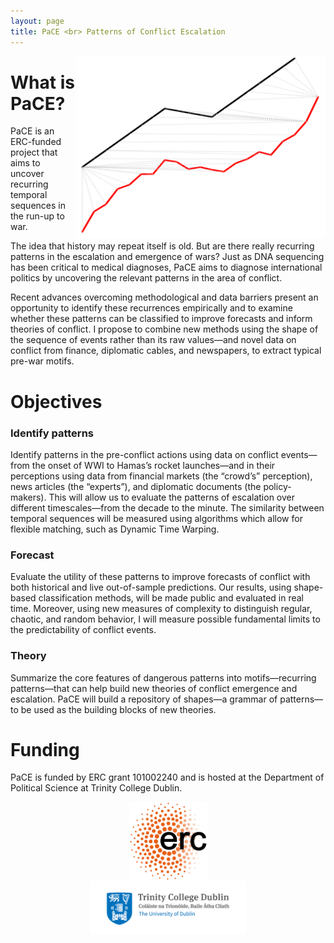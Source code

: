 ```yaml
---
layout: page
title: PaCE <br> Patterns of Conflict Escalation
---
```


<html>
<head>
<style>
.center {
  display: block;
  margin-left: auto;
  margin-right: auto;
}
</style>
</head>



<div>
  <img src="assets/images/paceLogo.png" width="400px" class='center' align="right" /> 
</div>
</html>


# What is PaCE?
PaCE is an ERC-funded project that aims to uncover recurring temporal sequences in the run-up to war.

The idea that history may repeat itself is old. But are there really recurring patterns in the escalation and emergence of wars? Just as DNA sequencing has been critical to medical diagnoses, PaCE aims to diagnose international politics by uncovering the relevant patterns in the area of conflict.

Recent advances overcoming methodological and data barriers present an opportunity to identify
these recurrences empirically and to examine whether these patterns can be classified to improve forecasts
and inform theories of conflict. I propose to combine new methods using the shape of the sequence of
events rather than its raw values—and novel data on conflict from finance, diplomatic cables, and
newspapers, to extract typical pre-war motifs. 

# Objectives
### Identify patterns
Identify patterns in the pre-conflict actions using data on conflict events—from the onset of WWI
to Hamas’s rocket launches—and in their perceptions using data from financial markets (the
“crowd’s” perception), news articles (the “experts”), and diplomatic documents (the policy-makers).
This will allow us to evaluate the patterns of escalation over different timescales—from the decade
to the minute. The similarity between temporal sequences will be measured using algorithms which
allow for flexible matching, such as Dynamic Time Warping.

### Forecast
Evaluate the utility of these patterns to improve forecasts of conflict with both historical and live
out-of-sample predictions. Our results, using shape-based classification methods, will be made public
and evaluated in real time. Moreover, using new measures of complexity to distinguish regular,
chaotic, and random behavior, I will measure possible fundamental limits to the predictability of
conflict events.

### Theory
Summarize the core features of dangerous patterns into motifs—recurring patterns—that can help
build new theories of conflict emergence and escalation. PaCE will build a repository of shapes—a
grammar of patterns—to be used as the building blocks of new theories.

# Funding
PaCE is funded by ERC grant 101002240 and is hosted at the Department of Political Science at Trinity College Dublin. 

<div float="center" width="2000px">
  <img src="assets/images/ercTransparent.png" width="125px" class='center' align='center'/>
  <img src="assets/images/Trinity_Main_Logo.jpeg" width="250px" class='center' align='center'/>
</div>
